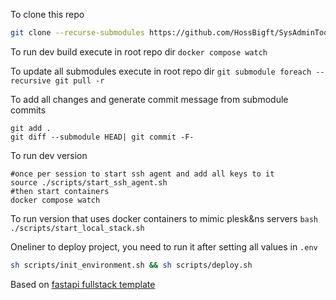 To clone this repo
```sh
git clone --recurse-submodules https://github.com/HossBigft/SysAdminToolboxFullstack.git && cd $(ls -d */ | head -n 1) && git submodule update --init --recursive
```

To run dev build execute in root repo dir
`docker compose watch`

To update all submodules execute in root repo dir
`git submodule foreach --recursive git pull -r`

To add all changes and generate commit message from submodule commits
```
git add .
git diff --submodule HEAD| git commit -F-
```

To run dev version
```
#once per session to start ssh agent and add all keys to it
source ./scripts/start_ssh_agent.sh
#then start containers
docker compose watch
```

To run version that uses docker containers to mimic plesk&ns servers
`bash ./scripts/start_local_stack.sh`

Oneliner to deploy project, you need to run it after setting all values in `.env`
```sh
sh scripts/init_environment.sh && sh scripts/deploy.sh
```


Based on [fastapi fullstack template](https://github.com/fastapi/full-stack-fastapi-template)
